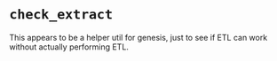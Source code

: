 # `check_extract`

This appears to be a helper util for genesis, just to see if ETL can work without
actually performing ETL.
